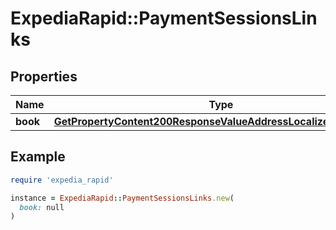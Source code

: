 # ExpediaRapid::PaymentSessionsLinks

## Properties

| Name | Type | Description | Notes |
| ---- | ---- | ----------- | ----- |
| **book** | [**GetPropertyContent200ResponseValueAddressLocalizedLinksValue**](GetPropertyContent200ResponseValueAddressLocalizedLinksValue.md) |  | [optional] |

## Example

```ruby
require 'expedia_rapid'

instance = ExpediaRapid::PaymentSessionsLinks.new(
  book: null
)
```

